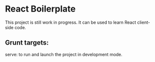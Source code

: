 # React Boilerplate

This project is still work in progress. It can be used to learn React client-side code.


## Grunt targets:


serve: to run and launch the project in development mode.